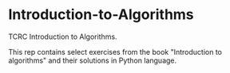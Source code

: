 # Introduction-to-Algorithms
TCRC Introduction to Algorithms.


This rep contains select exercises from the book "Introduction to algorithms" and their solutions in Python language.
